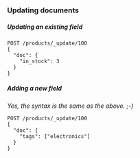 ### Updating documents

##### Updating an existing field

```
POST /products/_update/100
{
  "doc": {
    "in_stock": 3
  }
}
```

##### Adding a new field

_Yes, the syntax is the same as the above. ;-)_

```
POST /products/_update/100
{
  "doc": {
    "tags": ["electronics"]
  }
}
```